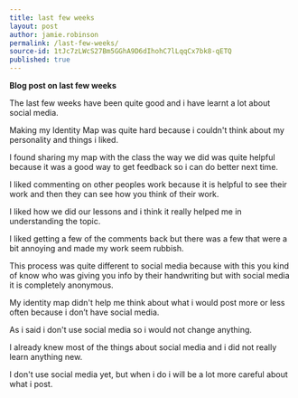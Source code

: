 ```yaml
---
title: last few weeks
layout: post
author: jamie.robinson
permalink: /last-few-weeks/
source-id: 1tJc7zLWcS27Bm5GGhA9D6dIhohC7lLqqCx7bk8-qETQ
published: true
---
```

**Blog post on last few weeks**

The last few weeks have been quite good and i have learnt a lot about social media.

Making my Identity Map was quite hard because i couldn't think about my personality and things i liked.

I found sharing my map with the class the way we did was quite helpful because it was a good way to get feedback so i can do better next time.

I liked commenting on other peoples work because it is helpful to see their work and then they can see how you think of their work.

I liked how we did our lessons and i think it really helped me in understanding the topic.

I liked getting a few of the comments back but there was a few that were a bit annoying and made my work seem rubbish.

This process was quite different to social media because with this you kind of know who was giving you info by their handwriting but with social media it is completely anonymous.

My identity map didn't help me think about what i would post more or less often because i don’t have social media.

As i said i don't use social media so i would not change anything.

I already knew most of the things about social media and i did not really learn anything new.

I don't use social media yet, but when i do i will be a lot more careful about what i post.

